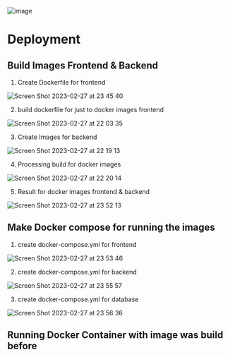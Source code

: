 ![image](https://user-images.githubusercontent.com/68781074/221351296-db8c84d6-7da4-4924-859e-66987acbcf60.png)

# Deployment

## Build Images Frontend & Backend

1. Create Dockerfile for frontend 

![Screen Shot 2023-02-27 at 23 45 40](https://user-images.githubusercontent.com/68781074/221626176-3a01b29b-f506-4ddb-a24a-bbd450455e53.png)

2. build dockerfile for just to docker images frontend

![Screen Shot 2023-02-27 at 22 03 35](https://user-images.githubusercontent.com/68781074/221626910-997ca31b-7b67-4967-ae28-21c89c951111.png)

3. Create Images for backend

![Screen Shot 2023-02-27 at 22 19 13](https://user-images.githubusercontent.com/68781074/221627298-97a7533a-8905-4a17-942a-f57a2feca173.png)

4. Processing build for docker images

![Screen Shot 2023-02-27 at 22 20 14](https://user-images.githubusercontent.com/68781074/221627421-afeebb85-aa9b-43ec-9991-6ad7732766ca.png)

5. Result for docker images frontend & backend

![Screen Shot 2023-02-27 at 23 52 13](https://user-images.githubusercontent.com/68781074/221627816-6b761caa-ff49-4cb1-9385-a7e15382aa10.png)

## Make Docker compose for running the images

1. create docker-compose.yml for frontend

![Screen Shot 2023-02-27 at 23 53 46](https://user-images.githubusercontent.com/68781074/221628258-38b7bd51-96b5-4369-9691-9e65c33a5f35.png)

2. create docker-compose.yml for backend

![Screen Shot 2023-02-27 at 23 55 57](https://user-images.githubusercontent.com/68781074/221628760-75b688ba-176e-4ae7-902e-a9a4fb628fbb.png)

3. create docker-compose.yml for database

![Screen Shot 2023-02-27 at 23 56 36](https://user-images.githubusercontent.com/68781074/221628863-33d7eaf2-0391-477f-ab2d-0682a168764c.png)

## Running Docker Container with image was build before












